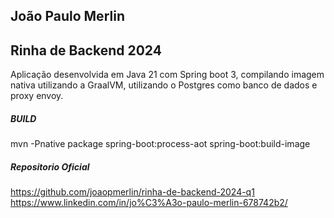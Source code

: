 ## João Paulo Merlin


## Rinha de Backend 2024

Aplicação desenvolvida em Java 21 com Spring boot 3, compilando imagem nativa utilizando a GraalVM, utilizando o Postgres como banco de dados e proxy envoy.


##### BUILD

mvn -Pnative package spring-boot:process-aot spring-boot:build-image

##### Repositorio Oficial

https://github.com/joaopmerlin/rinha-de-backend-2024-q1
https://www.linkedin.com/in/jo%C3%A3o-paulo-merlin-678742b2/
